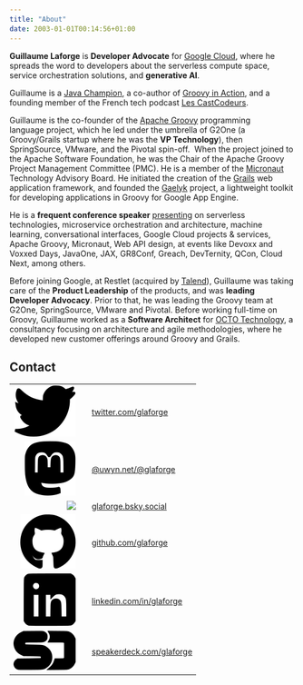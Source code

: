 ```yaml
---
title: "About"
date: 2003-01-01T00:14:56+01:00
---
```


**Guillaume Laforge** is **Developer Advocate** for [Google Cloud](https://cloud.google.com/),
where he spreads the word to developers about the serverless compute space, service orchestration solutions, and **generative AI**.

Guillaume is a [Java Champion](https://javachampions.org/),
a co-author of [Groovy in Action](https://www.manning.com/books/groovy-in-action-second-edition),
and a founding member of the French tech podcast [Les CastCodeurs](http://lescastcodeurs.com/).

Guillaume is the co-founder of the [Apache Groovy](http://groovy.codehaus.org/) programming language project,
which he led under the umbrella of G2One (a Groovy/Grails startup where he was the **VP Technology**), then SpringSource, VMware, and the Pivotal spin-off. 
When the project joined to the Apache Software Foundation, he was the Chair of the Apache Groovy Project Management Committee (PMC).
He is a member of the [Micronaut](http://micronaut.io/) Technology Advisory Board.
He initiated the creation of the [Grails](http://grails.org/) web application framework,
and founded the [Gaelyk](http://gaelyk.appspot.com/) project, a lightweight toolkit for developing applications in Groovy for Google App Engine.

He is a **frequent conference speaker** [presenting](/talks) on serverless technologies, microservice orchestration and architecture,
machine learning, conversational interfaces, Google Cloud projects & services, Apache Groovy, Micronaut, Web API design,
at events like Devoxx and Voxxed Days, JavaOne, JAX, GR8Conf, Greach, DevTernity, QCon, Cloud Next, among others.

Before joining Google, at Restlet (acquired by [Talend](https://www.talend.com/)),
Guillaume was taking care of the **Product Leadership** of the products, and was **leading Developer Advocacy**.
Prior to that, he was leading the Groovy team at G2One, SpringSource, VMware and Pivotal.
Before working full-time on Groovy, Guillaume worked as a **Software Architect** for [OCTO Technology](http://www.octo.com/),
a consultancy focusing on architecture and agile methodologies, where he developed new customer offerings around Groovy and Grails.

## Contact

|                                       |     |                                                                       |
| ------------------------------------: | --- | --------------------------------------------------------------------- |
|     ![](/img/icons/twitter-black.svg) |     | [twitter.com/glaforge](https://twitter.com/glaforge)                  |
|    ![](/img/icons/mastodon-black.svg) |     | [@uwyn.net/@glaforge](https://uwyn.net/@glaforge)                     |
|     ![](/img/icons/bluesky-black.svg) |     | [glaforge.bsky.social](https://bsky.app/profile/glaforge.bsky.social) |
|      ![](/img/icons/github-black.svg) |     | [github.com/glaforge](https://github.com/glaforge)                    |
|    ![](/img/icons/linkedin-black.svg) |     | [linkedin.com/in/glaforge](https://www.linkedin.com/in/glaforge)      |
| ![](/img/icons/speakerdeck-black.svg) |     | [speakerdeck.com/glaforge](https://speakerdeck.com/glaforge)          |
